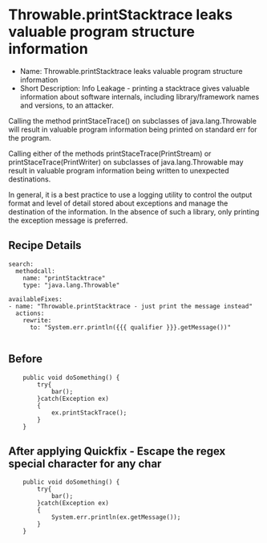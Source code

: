 # Throwable.printStacktrace leaks valuable program structure information

- Name: Throwable.printStacktrace leaks valuable program structure information
- Short Description: Info Leakage - printing a stacktrace gives valuable information about software internals, including library/framework names and versions, to an attacker.

Calling the method printStaceTrace() on subclasses of java.lang.Throwable will result in valuable program information being printed on standard err for the program.

Calling either of the methods printStaceTrace(PrintStream)  or printStaceTrace(PrintWriter) on subclasses of java.lang.Throwable may result in valuable program information being written to unexpected destinations. 

In general, it is a best practice to use a logging utility to control the output format and level of detail stored about exceptions and manage the destination of the information. In the absence of such a library, only printing the exception message is preferred.

## Recipe Details

```
search:
  methodcall:
    name: "printStacktrace"
    type: "java.lang.Throwable"
```

```
availableFixes:
- name: "Throwable.printStacktrace - just print the message instead"
  actions:
    rewrite:
      to: "System.err.println({{{ qualifier }}}.getMessage())"
          
```

## Before
```
    public void doSomething() {
        try{
            bar();
        }catch(Exception ex)
        {
            ex.printStackTrace();
        }
    }
```

## After applying Quickfix - Escape the regex special character for any char

```
    public void doSomething() {
        try{
            bar();
        }catch(Exception ex)
        {
            System.err.println(ex.getMessage());
        }
    }
```    
